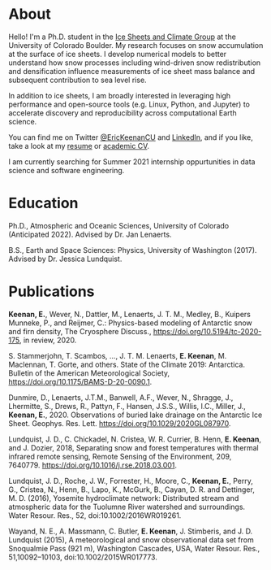 # About
Hello! I'm a Ph.D. student in the [Ice Sheets and Climate Group](https://www.colorado.edu/lab/icesheetclimate/) at the University of Colorado Boulder.  My research focuses on snow accumulation at the surface of ice sheets. I develop numerical models to better understand how snow processes including wind-driven snow redistribution and densification influence measurements of ice sheet mass balance and subsequent contribution to sea level rise.

In addition to ice sheets, I am broadly interested in leveraging high performance and open-source tools (e.g. Linux, Python, and Jupyter) to accelerate discovery and reproducibility across computational Earth science. 

You can find me on Twitter [@EricKeenanCU](https://twitter.com/EricKeenanCU) and [LinkedIn](https://www.linkedin.com/in/eric-keenan/), and if you like, take a look at my [resume](https://erickeenan.github.io/PDFS/Eric_Keenan_Resume.pdf) or [academic CV](https://erickeenan.github.io/PDFS/Eric_Keenan_CV.pdf).

I am currently searching for Summer 2021 internship oppurtunities in data science and software engineering.

# Education
Ph.D., Atmospheric and Oceanic Sciences, University of Colorado (Anticipated 2022). Advised by Dr. Jan Lenaerts. 

B.S., Earth and Space Sciences: Physics, University of Washington (2017). Advised by Dr. Jessica Lundquist. 

# Publications
**Keenan, E.**, Wever, N., Dattler, M., Lenaerts, J. T. M., Medley, B., Kuipers Munneke, P., and Reijmer, C.: Physics-based modeling of Antarctic snow and firn density, The Cryosphere Discuss., https://doi.org/10.5194/tc-2020-175, in review, 2020.

S. Stammerjohn, T. Scambos, ..., J. T. M. Lenaerts, **E. Keenan**, M. Maclennan, T. Gorte, and others. State of the Climate 2019: Antarctica. Bulletin of the American Meteorological Society, https://doi.org/10.1175/BAMS-D-20-0090.1.

Dunmire, D., Lenaerts, J.T.M., Banwell, A.F., Wever, N., Shragge, J., Lhermitte, S., Drews, R., Pattyn, F., Hansen, J.S.S., Willis, I.C., Miller, J., **Keenan, E.**, 2020. Observations of buried lake drainage on the Antarctic Ice Sheet. Geophys. Res. Lett. https://doi.org/10.1029/2020GL087970.

Lundquist, J. D., C. Chickadel, N. Cristea, W. R. Currier, B. Henn, **E. Keenan**, and J. Dozier, 2018, Separating snow and forest temperatures with thermal infrared remote sensing, Remote Sensing of the Environment, 209, 7640779. https://doi.org/10.1016/j.rse.2018.03.001.

Lundquist, J. D., Roche, J. W., Forrester, H., Moore, C., **Keenan, E.**, Perry, G., Cristea, N., Henn, B., Lapo, K., McGurk, B., Cayan, D. R. and Dettinger, M. D. (2016), Yosemite hydroclimate network: Distributed stream and atmospheric data for the Tuolumne River watershed and surroundings. Water Resour. Res., 52, doi:10.1002/2016WR019261.

Wayand, N. E., A. Massmann, C. Butler, **E. Keenan**, J. Stimberis, and J. D. Lundquist (2015), A meteorological and snow observational data set from Snoqualmie Pass (921 m), Washington Cascades, USA, Water Resour. Res., 51,10092–10103, doi:10.1002/2015WR017773.
